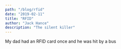 ```yaml
---
path: "/blog/rfid"
date: "2019-02-11"
title: "RFID"
author: "Jack Hance"
description: "The silent killer"
---
```


My dad had an RFID card once and he was hit by a bus